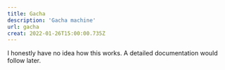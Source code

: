```yaml
---
title: Gacha
description: 'Gacha machine'
url: gacha
creat: 2022-01-26T15:00:00.735Z
---
```


I honestly have no idea how this works. A detailed documentation would follow later.
